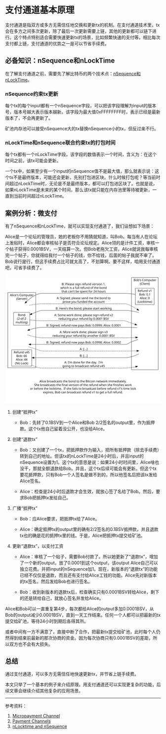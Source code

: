 # 支付通道基本原理

支付通道是指双方或多方无需信任地交换和更新tx的机制。在支付通道技术里，tx会在多方之间多次更新，除了最后一次更新需要上链，其他的更新都可以链下进行。这个特点特别适合需要快速更新tx的场景，比如频繁快速的支付等。相比每次支付都上链，支付通道的优势之一是可以节省手续费。

## 必备知识：nSequence和nLockTime

在了解支付通道之前，需要先了解比特币的两个技术点：[nSequence和nLockTime](https://wiki.bitcoinsv.io/index.php/NLocktime_and_nSequence)。

### nSequence约束tx更新

每个tx的每个input都有一个nSequence字段，可以把该字段理解为input的版本号，版本号越大表示版本越新。该字段为最大值0xFFFFFFFF时，表示已经是最新版本了，不会再更新了。

矿池内存池可以接受nSequence大的tx替换nSequence小的tx，但反过来不行。

### nLockTime和nSequence联合约束tx的打包时间

每个tx都有一个nLockTime字段，该字段的数值表示一个时间，含义为：在这个时间之前，该tx可能会更新。 

一个tx中，如果至少有一个input的nSequence值不是最大值，那么就表示说：这个tx不是最终版本，可能还会更新，先别打包进区块。什么时候打包呢？等当前时间超过nLockTime时，无论是不是最终版本，都可以打包进区块了。也就是说，如果nLockTime是未来的某个时间，那么该tx就只能在内存池里等待被更新，一直到当前时间超过nLockTime。

## 案例分析：微支付

有了nSequence和nLockTime，就可以实现支付通道了，我们设想如下场景：

Alice是一个论坛的管理员，她的老板你不用猜就知道，叫Bob。每当有人在论坛上发帖时，Alice都会审核帖子是否符合论坛规定。Alice领的是计件工资，审核一个帖子获得0.0001BSV，一天结算一次。但Bob老拖欠工资，Alice就说我每审核完一个帖子，你就得给我付一个帖子的钱，你不给钱，后面的帖子我就不审了。Bob说行是行，但这手续费占比可就太高了，不划算啊。要不这样，咱用支付通道吧，可省手续费了。

![支付通道流程](https://raw.githubusercontent.com/corper/blog/a3078f3bde397320c37f47108da1f3dd43696760/payment-channel/en-micropayment-channel.svg)

1. 创建“抵押tx”

   * Bob：先转了0.1BSV到一个Alice和Bob 2/2签名的output里，作为抵押款。这个tx他自己留着没公开，也没给Alice。

2. 创建“退款tx”

   * Bob：又创建了一个tx，把抵押款作为输入，把所有抵押款（除去手续费）转到自己的地址。但该tx的nLockTime是24小时后，并且input的nSequence设置为1。这个tx的意思是说：如果24小时时间里，Alice啥也没干，那就全额退款给Bob。并且，这个tx后续可能会有更新。但这个tx要花抵押款，只有Bob一个人签名是做不到的，所以他签名后把该tx发给Alice签名。

   * Alice：检查是24小时后退款才会生效，就放心签了名给了Bob。然后，要求Bob把抵押tx发给自己。

3. 广播“抵押tx”

   * Bob：应Alice要求，把抵押tx给了Alice。

   * Alice：确定抵押tx的output里的确有2/2签名的0.1BSV抵押款，并且退款tx也的确是花的抵押tx里的钱。于是，Alice把抵押tx提交给矿池。

4. 更新“退款tx”，以支付工资

   * Alice：审核了一个帖子，需要Bob付款了。所以她更新了“退款tx”，增加了一个新的output，放了0.0001到这个output，该output Alice自己可以独立花费。并把input的nSequence加1。现在，新版本的“退款tx”的功能已经不仅仅是退款，而且还有支付给Alice工钱的功能。Alice先对新版本的tx签名，然后发给Bob也进行签名。

   * Bob：收到新版本的退款tx后，检查确实只有0.0001BSV转给Alice，剩下的还是转给自己，就放心签名并发给Alice。

Alice和Bob可以一直重复第4步，每次都给Alice的output多加0.0001BSV，从Bob的output减少0.0001BSV，直到一天工作结束。任何一个人都可以把最新的tx提交给矿池，等待24小时到期后各得其所。

或者中间有一方不满意了，直接中断了合作，把最新tx提交给矿池，此时每个人仍然得到结束前最新的那次协商的资金。因为每次协商只有0.0001BSV的差距，所以双方也不会有大损失。

## 总结

通过支付通道，可以多方无需信任地快速更新tx，并节省上链手续费。

本文只举了一个基本的例子来介绍原理。用支付通道还可以实现更复杂的功能，后续文章会继续介绍其他复杂的应用场景。

----

参考资料：

1. [Micropayment Channel](https://developer.bitcoin.org/devguide/contracts.html?highlight=channel#micropayment-channel)
2. [Payment Channels](https://wiki.bitcoinsv.io/index.php/Payment_Channels)
3. [nLocktime and nSequence](https://wiki.bitcoinsv.io/index.php/NLocktime_and_nSequence)